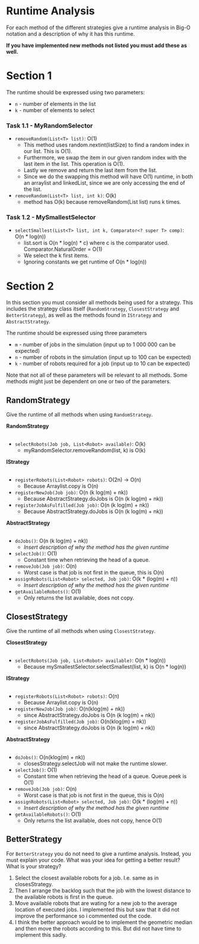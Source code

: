 # Runtime Analysis
For each method of the different strategies give a runtime analysis in Big-O notation and a description of why it has this runtime.

**If you have implemented new methods not listed you must add these as well.**

# Section 1
The runtime should be expressed using two parameters:
   * `n` - number of elements in the list
   * `k` - number of elements to select

### Task 1.1 - MyRandomSelector
* `removeRandom(List<T> list)`: O(1)
    * This method uses random.nextint(listSize)  to find a random index in our list. This is O(1). 
    * Furthermore, we swap the item in our given random index with the last item in the list. This operation is O(1). 
    * Lastly we remove and return the last item from the list.
    * Since we do the swapping this method will have O(1) runtime, in both an arraylist and linkedList, since we are only accessing the end of the list. 
* `removeRandom(List<T> list, int k)`: O(k)
    * method has O(k) because removeRandom(List<T> list) runs k times. 

### Task 1.2 - MySmallestSelector
* `selectSmallest(List<T> list, int k, Comparator<? super T> comp)`: O(n * log(n))
    * list.sort is O(n * log(n) * c) where c is the comparator used. Comparator.NaturalOrder = O(1)
    * We select the k first items. 
    * Ignoring constants we get runtime of O(n * log(n))

# Section 2
In this section you must consider all methods being used for a strategy. This includes the strategy class itself (`RandomStrategy`, `ClosestStrategy` and `BetterStrategy`), as well as the methods found in `IStrategy` and `AbstractStrategy`.

The runtime should be expressed using three parameters
   * `m` - number of jobs in the simulation (input up to 1 000 000 can be expected)
   * `n` - number of robots in the simulation (input up to 100 can be expected)
   * `k` - number of robots required for a job (input up to 10 can be expected)

Note that not all of these parameters will be relevant to all methods. Some methods might just be dependent on one or two of the parameters.

## RandomStrategy
Give the runtime of all methods when using `RandomStrategy`.

**RandomStrategy** <br></br>
* `selectRobots(Job job, List<Robot> available)`: O(k)
    *  myRandomSelector.removeRandom(list, k) is O(k)

**IStrategy** <br></br>
* ``registerRobots(List<Robot> robots)``: O(2n) -> O(n) 
    * Because Arraylist.copy is O(n) 
* ``registerNewJob(Job job)``: O(n (k log(m) + nk))
    * Because AbstractStrategy.doJobs is O(n (k log(m) + nk))
* ``registerJobAsFulfilled(Job job)``: O(n (k log(m) + nk))
    * Because AbstractStrategy.doJobs is O(n (k log(m) + nk))

**AbstractStrategy** <br></br>
* `doJobs()`: O(n (k log(m) + nk))
    * *Insert description of why the method has the given runtime*
* `selectJob()`: O(1)
    * Constant time when retrieving the head of a queue. 
* `removeJob(Job job)`: O(n)
    * Worst case is that job is not first in the queue, this is O(n)
* `assignRobots(List<Robot> selected, Job job)`: O(k * (log(m) + n))
    * *Insert description of why the method has the given runtime*
* `getAvailableRobots()`: O(1)
    * Only returns the list available, does not copy. 

## ClosestStrategy
Give the runtime of all methods when using `ClosestStrategy`.

**ClosestStrategy** <br></br>
* `selectRobots(Job job, List<Robot> available)`: O(n * log(n))
    * Because mySmallestSelector.selectSmallest(list, k) is O(n * log(n))

**IStrategy** <br></br>
* ``registerRobots(List<Robot> robots)``: O(n)
    * Because Arraylist.copy is O(n)
* ``registerNewJob(Job job)``: O(n(klog(m) + nk))
    * since AbstractStrategy.doJobs is O(n (k log(m) + nk))
* ``registerJobAsFulfilled(Job job)``: O(n(klog(m) + nk))
    * since AbstractStrategy.doJobs is O(n (k log(m) + nk))

**AbstractStrategy** <br></br>
* `doJobs()`: O(n(klog(m) + nk))
    * closesStrategy.selectJob will not make the runtime slower. 
* `selectJob()`: O(1)
    * Constant time when retrieving the head of a queue. Queue.peek is O(1)
* `removeJob(Job job)`: O(n)
    * Worst case is that job is not first in the queue, this is O(n)
* `assignRobots(List<Robot> selected, Job job)`: O(k * (log(m) + n))
    * *Insert description of why the method has the given runtime*
* `getAvailableRobots()`: O(1)
    * Only returns the list available, does not copy, hence O(1)


## BetterStrategy
For `BetterStrategy` you do not need to give a runtime analysis. 
Instead, you must explain your code. What was your idea for getting a better result? What is your strategy?

1. Select the closest available robots for a job. I.e. same as in closesStrategy. 
2. Then I arrange the backlog such that the job with the lowest distance to the available robots is first in the queue.
3. Move available robots that are wating for a new job to the average location of executed jobs.
   I implemented this but saw that it did not improve the performance so i commented out the code.
4. I think the better approach would be to implement the geometric median and then move the robots according to this. 
   But did not have time to implement this sadly. 
